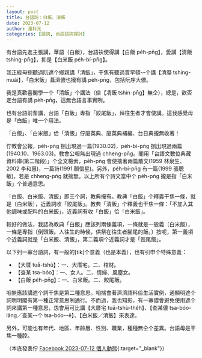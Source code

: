 ```yaml
---
layout: post
title: 台語詞：白飯、清飯
date: 2023-07-12
author: 潘科元
categories: [語詞, 台語語詞探討]
---
```


有台語先進主張講，華語〔白飯〕，台語袂使得講【白飯 pe̍h-pn̄g】，愛講【清飯 tshing-pn̄g】，抑是【白米飯 pe̍h-bí-pn̄g】。

我正經毋捌聽過阮遮个鄉親講「清飯」，干焦有聽過賣早頓--个講【清糜 tshing-muâi】，「白米飯」蓋濟儂也攏有講 pe̍h-pn̄g，包括阮序大儂。

我是真歡喜閣學一个「清飯」个講法（佮【凊飯 tshìn-pn̄g】無仝），總是，欲否定台語有講 pe̍h-pn̄g，這無合語言事實咧。

也有台語前輩講，台語「白飯」專指「跤尾飯」，拜往生者才會使講。這我感覺毋是「白飯」唯一个用法。

「白飯」、「白米飯」佮「清飯」佇廈英典、廈英典補編、台日典攏無收著！

佇教會公報，pe̍h-pn̄g 捌出現過一篇(1930.02)，pe̍h-bí-pn̄g 捌出現過兩篇(1940.10、1963.03)。教會公報無出現過 chheng-pn̄g。閣用「台語文數位典藏資料庫(第二階段)」个全文檢索，pe̍h-pn̄g 會使揣著兩篇散文(1959 林泉生、2002 李和惠)，一篇詩(1991 顏信星)。另外，pe̍h-bí-pn̄g 有一篇(1999 張聰敏)，若是 chheng-pn̄g 就揣無。以上所有个詩文當中个 pe̍h-pn̄g 攏是指「白米飯」个普通意思。

「白飯、白米飯、清飯」即三个詞，教典攏有。教典「白飯」个釋義干焦一條，就是〔白米飯〕，近義詞收「跤尾飯」。教典「清飯」个釋義也干焦一條：「不加入其他調味或配料的白米飯」，近義詞有收「白飯」佮「白米飯」。

較好的做法，我認為教典「白飯」應該列兩條義項，一條就是一般義〔白米飯〕，一條是專指〔倒頭飯。人往生的時候，供祭在往生者腳尾的飯。〕按呢，第一義項个近義詞就是「白米飯、清飯」，第二義項个近義詞才是「跤尾飯」。

以下列一寡台語詞，有一般的\[tik\]个意義（也是本義），也有引申个特殊意義：

- 【大厝 tuā-tshù】：一、大厝宅。二、棺材。
- 【查某 tsa-bóo】：一、女人。二、情婦、風塵女。
- 【白飯 pe̍h-pn̄g】：一、白米飯。二、跤尾飯。

咱無應該講遮个詞干焦是第二種意思。咱揣會著濟濟語料佮生活實例，通顯明遮个詞明明閣有第一種正常意思咧通行。不而過，我也知影，有一寡儂會避免使用遮个詞來講第一種意思，怹會用可比講【大厝宅 tuā-tshù-the̍h】、【查某儂 tsa-bóo-lâng／查某--个 tsa-bóo--ê】、【白米飯／清飯】來表達。

另外，可能也有年代、地區、年齡層、性別、職業，種種無仝个差異。台語毋是干焦一種腔。

（本底發表佇 [Facebook 2023-07-12 個人動態](https://www.facebook.com/khoguan/posts/pfbid0mQaRwx6433pT5bNmWkcKgAimKtBks8G2rg3x7Sv34GbupRDn9qfbSvxKFmuNLU3Ll){:target="_blank"}）

